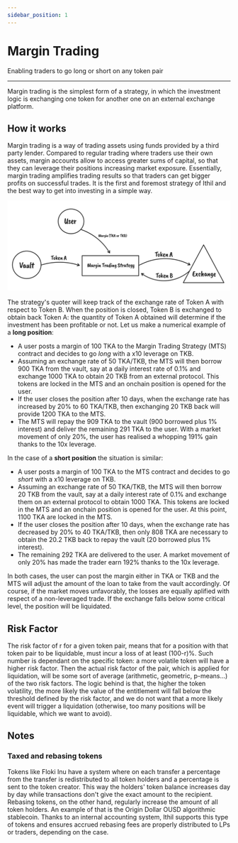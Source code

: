 ```yaml
---
sidebar_position: 1
---
```


# Margin Trading
Enabling traders to go long or short on any token pair

---

Margin trading is the simplest form of a strategy, in which the investment logic is exchanging one token for another one on an external exchange platform.

## How it works
Margin trading is a way of trading assets using funds provided by a third party lender. Compared to regular trading where traders use their own assets, margin accounts allow to access greater sums of capital, so that they can leverage their positions increasing market exposure. Essentially, margin trading amplifies trading results so that traders can get bigger profits on successful trades.
It is the first and foremost strategy of Ithil and the best way to get into investing in a simple way.

![Margin trading strategy](/img/strategies/margin-trading.png)

The strategy's quoter will keep track of the exchange rate of Token A with respect to Token B. When the position is closed, Token B is exchanged to obtain back Token A: the quantity of Token A obtained will determine if the investment has been profitable or not.
Let us make a numerical example of a **long position**:
- A user posts a margin of 100 TKA to the Margin Trading Strategy (MTS) contract and decides to go *long* with a x10 leverage on TKB.
- Assuming an exchange rate of 50 TKA/TKB, the MTS will then borrow 900 TKA from the vault, say at a daily interest rate of 0.1% and exchange 1000 TKA to obtain 20 TKB from an external protocol. This tokens are locked in the MTS and an onchain position is opened for the user.
- If the user closes the position after 10 days, when the exchange rate has increased by 20% to 60 TKA/TKB, then exchanging 20 TKB back will provide 1200 TKA to the MTS. 
- The MTS will repay the 909 TKA to the vault (900 borrowed plus 1% interest) and deliver the remaining 291 TKA to the user. With a market movement of only 20%, the user has realised a whopping 191% gain thanks to the 10x leverage.

In the case of a **short position** the situation is similar:
- A user posts a margin of 100 TKA to the MTS contract and decides to go *short* with a x10 leverage on TKB.
- Assuming an exchange rate of 50 TKA/TKB, the MTS will then borrow 20 TKB from the vault, say at a daily interest rate of 0.1% and exchange them on an external protocol to obtain 1000 TKA. This tokens are locked in the MTS and an onchain position is opened for the user. At this point, 1100 TKA are locked in the MTS.
- If the user closes the position after 10 days, when the exchange rate has decreased by 20% to 40 TKA/TKB, then only 808 TKA are necessary to obtain the 20.2 TKB back to repay the vault (20 borrowed plus 1% interest). 
- The remaining 292 TKA are delivered to the user. A market movement of only 20% has made the trader earn 192% thanks to the 10x leverage.

In both cases, the user can post the margin either in TKA or TKB and the MTS will adjust the amount of the loan to take from the vault accordingly.
Of course, if the market moves unfavorably, the losses are equally aplified with respect of a non-leveraged trade. If the exchange falls below some critical level, the position will be liquidated.

## Risk Factor
The risk factor of r for a given token pair, means that for a position with that token pair to be liquidable, must incur a loss of at least (100-r)%.
Such number is dependant on the specific token: a more volatile token will have a higher risk factor. Then the actual risk factor of the pair, which is applied for liquidation, will be some sort of average (arithmetic, geometric, p-means...) of the two risk factors. The logic behind is that, the higher the token volatility, the more likely the value of the entitlement will fall below the threshold defined by the risk factor, and we do not want that a more likely event will trigger a liquidation (otherwise, too many positions will be liquidable, which we want to avoid).

## Notes
### Taxed and rebasing tokens
Tokens like Floki Inu have a system where on each transfer a percentage from the transfer is redistributed to all token holders and a percentage is sent to the token creator. This way the holders' token balance increases day by day while transactions don't give the exact amount to the recipient. Rebasing tokens, on the other hand, regularly increase the amount of all token holders. An example of that is the Origin Dollar OUSD algorithmic stablecoin.
Thanks to an internal accounting system, Ithil supports this type of tokens and ensures accrued rebasing fees are properly distributed to LPs or traders, depending on the case.